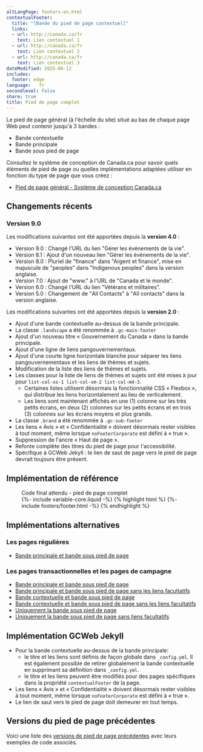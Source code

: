 ```yaml
---
altLangPage: footers-en.html
contextualFooter:
  title: "[Bande du pied de page contextuel]"
  links:
  - url: http://canada.ca/fr
    text: Lien contextuel 1
  - url: http://canada.ca/fr
    text: Lien contextuel 2
  - url: http://canada.ca/fr
    text: Lien contextuel 3
dateModified: 2025-06-12
includes:
  footer: edge
language:	fr
secondlevel: false
share: true
title: Pied de page complet
---
```

<div class="wb-prettify all-pre hide"></div>

Le pied de page général (à l'échelle du site) situé au bas de chaque page Web peut contenir jusqu'à 3 bandes&nbsp;:

* Bande contextuelle
* Bande principale
* Bande sous pied de page

Consultez le système de conception de Canada.ca pour savoir quels éléments de pied de page ou quelles implémentations adaptées utiliser en fonction du type de page que vous créez&nbsp;:

* [Pied de page général - Système de conception Canada.ca](https://conception.canada.ca/configurations-conception-communes/pied-page.html)

## Changements récents

### Version 9.0

Les modifications suivantes ont été apportées depuis la **version 4.0**&nbsp;:

* Version 9.0 : Changé l'URL du lien "Gérer les événements de la vie".
* Version 8.1 : Ajout d'un nouveau lien "Gérer les événements de la vie".
* Version 8.0 : Pluriel de "finance" dans "Argent et finance", mise en majuscule de "peoples" dans "<span lang="en">Indigenous peoples</span>" dans la version anglaise.
* Version 7.0 : Ajout de "www." à l'URL de "Canada et le monde".
* Version 6.0 : Changé l'URL du lien "Vétérans et militaires".
* Version 5.0 : Changement de "<span lang="en">All Contacts</span>" à "<span lang="en">All contacts</span>" dans la version anglaise.

Les modifications suivantes ont été apportées depuis la **version 2.0**&nbsp;:

* Ajout d'une bande contextuelle au-dessus de la bande principale.
* La classe `.landscape` a été renommée à `.gc-main-footer`
* Ajout d'un nouveau titre « Gouvernement du Canada » dans la bande principale.
* Ajout d'une ligne de liens pangouvernementaux.
* Ajout d'une courte ligne horizontale blanche pour séparer les liens pangouvernementaux et les liens de thèmes et sujets.
* Modification de la liste des liens de thèmes et sujets.
* Les classes pour la liste de liens de thèmes et sujets ont été mises à jour pour `list-col-xs-1 list-col-sm-2 list-col-md-3`.
  * Certaines listes utilisent désormais la fonctionnalité CSS « Flexbox », qui distribue les liens horizontalement au lieu de verticalement.
  * Les liens sont maintenant affichés en une (1) colonne sur les très petits écrans, en deux (2) colonnes sur les petits écrans et en trois (3) colonnes sur les écrans moyens et plus grands.
* La classe `.brand` a été renommée à `.gc-sub-footer`
* Les liens « Avis » et « Confidentialité » doivent désormais rester visibles à tout moment, même lorsque `noFooterCorporate` est défini à « true ».
* Suppression de l'ancre « Haut de page ».
* Refonte complète des titres du pied de page pour l'accessibilité.
* Spécifique à GCWeb Jekyll : le lien de saut de page vers le pied de page devrait toujours être présent.

## Implémentation de référence

<figure>
  <figcaption class="h3">Code final attendu - pied de page complet</figcaption>
{%- include variable-core.liquid -%}
{% highlight html %}
   {%- include footers/footer.html -%}
{% endhighlight %}
</figure>

## Implémentations alternatives

### Les pages régulières

* [Bande principale et bande sous pied de page](no-footer-contextual-fr.html)

### Les pages transactionnelles et les pages de campagne

* [Bande principale et bande sous pied de page](no-footer-contextual-fr.html)
* [Bande principale et bande sous pied de page sans les liens facultatifs](only-footer-main-fr.html)
* [Bande contextuelle et bande sous pied de page](no-footer-main-fr.html)
* [Bande contextuelle et bande sous pied de page sans les liens facultatifs](only-footer-contextual-fr.html)
* [Uniquement la bande sous pied de page](only-footer-corporate-fr.html)
* [Uniquement la bande sous pied de page sans liens facultatifs](no-footers-fr.html)

## Implémentation GCWeb Jekyll

* Pour la bande contextuelle au-dessus de la bande principale:
  * le titre et les liens sont définis de façon globale dans `_config.yml`. Il est également possible de retirer globalement la bande contextuelle en supprimant sa définition dans `_config.yml`.
  * le titre et les liens peuvent être modifiés pour des pages spécifiques dans la propriété `contextualFooter` de la page.
* Les liens « Avis » et « Confidentialité » doivent désormais rester visibles à tout moment, même lorsque `noFooterCorporate` est défini à « true ».
* Le lien de saut vers le pied de page doit demeurer en tout temps.

## Versions du pied de page précédentes

Voici une liste des [versions de pied de page précédentes](old-footers-fr.html) avec leurs exemples de code associés.
